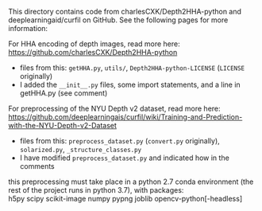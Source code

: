 This directory contains code from charlesCXK/Depth2HHA-python and 
deeplearningaid/curfil on GitHub. See the following pages for more information:

For HHA encoding of depth images, read more here:   
https://github.com/charlesCXK/Depth2HHA-python   
* files from this: `getHHA.py`, `utils/`, `Depth2HHA-python-LICENSE` (`LICENSE` originally)
* I added the `__init__.py` files, some import statements, and a line in getHHA.py (see comment)

For preprocessing of the NYU Depth v2 dataset, read more here:   
https://github.com/deeplearningais/curfil/wiki/Training-and-Prediction-with-the-NYU-Depth-v2-Dataset   
* files from this: `preprocess_dataset.py` (`convert.py` originally), `solarized.py`, `_structure_classes.py`
* I have modified `preprocess_dataset.py` and indicated how in the comments

this preprocessing must take place in a python 2.7 conda environment (the rest of the project
runs in python 3.7), with packages:   
h5py scipy scikit-image numpy pypng joblib opencv-python[-headless]
